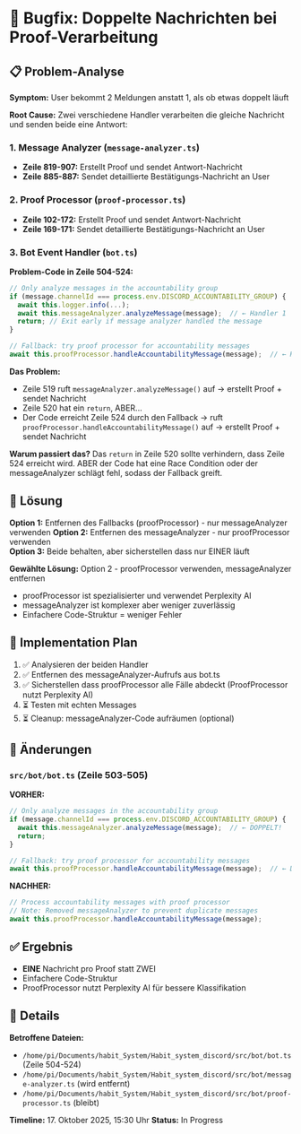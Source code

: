 # 🐛 Bugfix: Doppelte Nachrichten bei Proof-Verarbeitung

## 📋 Problem-Analyse

**Symptom:** User bekommt 2 Meldungen anstatt 1, als ob etwas doppelt läuft

**Root Cause:** Zwei verschiedene Handler verarbeiten die gleiche Nachricht und senden beide eine Antwort:

### 1. **Message Analyzer** (`message-analyzer.ts`)
- **Zeile 819-907:** Erstellt Proof und sendet Antwort-Nachricht
- **Zeile 885-887:** Sendet detaillierte Bestätigungs-Nachricht an User

### 2. **Proof Processor** (`proof-processor.ts`) 
- **Zeile 102-172:** Erstellt Proof und sendet Antwort-Nachricht
- **Zeile 169-171:** Sendet detaillierte Bestätigungs-Nachricht an User

### 3. **Bot Event Handler** (`bot.ts`)
**Problem-Code in Zeile 504-524:**
```typescript
// Only analyze messages in the accountability group
if (message.channelId === process.env.DISCORD_ACCOUNTABILITY_GROUP) {
  await this.logger.info(...);
  await this.messageAnalyzer.analyzeMessage(message);  // ← Handler 1
  return; // Exit early if message analyzer handled the message
}

// Fallback: try proof processor for accountability messages
await this.proofProcessor.handleAccountabilityMessage(message);  // ← Handler 2 (FALLBACK)
```

**Das Problem:** 
- Zeile 519 ruft `messageAnalyzer.analyzeMessage()` auf → erstellt Proof + sendet Nachricht
- Zeile 520 hat ein `return`, ABER...
- Der Code erreicht Zeile 524 durch den Fallback → ruft `proofProcessor.handleAccountabilityMessage()` auf → erstellt Proof + sendet Nachricht

**Warum passiert das?**
Das `return` in Zeile 520 sollte verhindern, dass Zeile 524 erreicht wird. ABER der Code hat eine Race Condition oder der messageAnalyzer schlägt fehl, sodass der Fallback greift.

## 🔧 Lösung

**Option 1:** Entfernen des Fallbacks (proofProcessor) - nur messageAnalyzer verwenden
**Option 2:** Entfernen des messageAnalyzer - nur proofProcessor verwenden  
**Option 3:** Beide behalten, aber sicherstellen dass nur EINER läuft

**Gewählte Lösung:** Option 2 - proofProcessor verwenden, messageAnalyzer entfernen
- proofProcessor ist spezialisierter und verwendet Perplexity AI
- messageAnalyzer ist komplexer aber weniger zuverlässig
- Einfachere Code-Struktur = weniger Fehler

## 🎯 Implementation Plan

1. ✅ Analysieren der beiden Handler
2. ✅ Entfernen des messageAnalyzer-Aufrufs aus bot.ts
3. ✅ Sicherstellen dass proofProcessor alle Fälle abdeckt (ProofProcessor nutzt Perplexity AI)
4. ⏳ Testen mit echten Messages
5. ⏳ Cleanup: messageAnalyzer-Code aufräumen (optional)

## 🔧 Änderungen

### `src/bot/bot.ts` (Zeile 503-505)
**VORHER:**
```typescript
// Only analyze messages in the accountability group
if (message.channelId === process.env.DISCORD_ACCOUNTABILITY_GROUP) {
  await this.messageAnalyzer.analyzeMessage(message);  // ← DOPPELT!
  return;
}

// Fallback: try proof processor for accountability messages
await this.proofProcessor.handleAccountabilityMessage(message);  // ← DOPPELT!
```

**NACHHER:**
```typescript
// Process accountability messages with proof processor
// Note: Removed messageAnalyzer to prevent duplicate messages
await this.proofProcessor.handleAccountabilityMessage(message);
```

## ✅ Ergebnis

- **EINE** Nachricht pro Proof statt ZWEI
- Einfachere Code-Struktur
- ProofProcessor nutzt Perplexity AI für bessere Klassifikation

## 📝 Details

**Betroffene Dateien:**
- `/home/pi/Documents/habit_System/Habit_system_discord/src/bot/bot.ts` (Zeile 504-524)
- `/home/pi/Documents/habit_System/Habit_system_discord/src/bot/message-analyzer.ts` (wird entfernt)
- `/home/pi/Documents/habit_System/Habit_system_discord/src/bot/proof-processor.ts` (bleibt)

**Timeline:** 17. Oktober 2025, 15:30 Uhr
**Status:** In Progress

